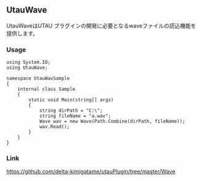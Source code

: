 ﻿## UtauWave
UtauWaveはUTAU プラグインの開発に必要となるwaveファイルの読込機能を提供します。

### Usage
```CSharp
using System.IO;
using UtauWave;

namespace UtauWavSample
{
    internal class Sample
    {
        static void Main(string[] args)
        {
            string dirPath = "C:\";
            string fileName = "a.wav";
            Wave wav = new Wave(Path.Combine(dirPath, fileName));
            wav.Read();
        }
    }
}
```

### Link
https://github.com/delta-kimigatame/utauPlugin/tree/master/Wave